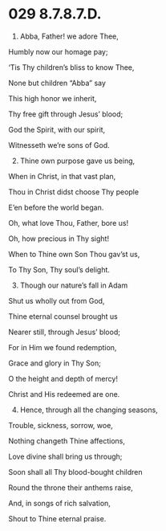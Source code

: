 # 029 8.7.8.7.D.

1.  Abba, Father! we adore Thee,

Humbly now our homage pay;

‘Tis Thy children’s bliss to know Thee,

None but children “Abba” say

This high honor we inherit,

Thy free gift through Jesus’ blood;

God the Spirit, with our spirit,

Witnesseth we’re sons of God.

2.  Thine own purpose gave us being,

When in Christ, in that vast plan,

Thou in Christ didst choose Thy people

E’en before the world began.

Oh, what love Thou, Father, bore us!

Oh, how precious in Thy sight!

When to Thine own Son Thou gav’st us,

To Thy Son, Thy soul’s delight.

3.  Though our nature’s fall in Adam

Shut us wholly out from God,

Thine eternal counsel brought us

Nearer still, through Jesus’ blood;

For in Him we found redemption,

Grace and glory in Thy Son;

O the height and depth of mercy!

Christ and His redeemed are one.

4.  Hence, through all the changing seasons,

Trouble, sickness, sorrow, woe,

Nothing changeth Thine affections,

Love divine shall bring us through;

Soon shall all Thy blood-bought children

Round the throne their anthems raise,

And, in songs of rich salvation,

Shout to Thine eternal praise.

